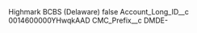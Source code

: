 <?xml version="1.0" encoding="UTF-8"?>
<CustomMetadata xmlns="http://soap.sforce.com/2006/04/metadata" xmlns:xsi="http://www.w3.org/2001/XMLSchema-instance" xmlns:xsd="http://www.w3.org/2001/XMLSchema">
    <label>Highmark BCBS (Delaware)</label>
    <protected>false</protected>
    <values>
        <field>Account_Long_ID__c</field>
        <value xsi:type="xsd:string">0014600000YHwqkAAD</value>
    </values>
    <values>
        <field>CMC_Prefix__c</field>
        <value xsi:type="xsd:string">DMDE-</value>
    </values>
</CustomMetadata>
